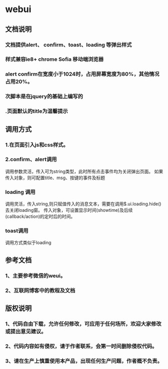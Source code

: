 # webui

## 文档说明

### 文档提供alert、 confirm、toast、loading 等弹出样式

### 样式兼容ie8+ chrome  Sofia 移动端浏览器

### alert confirm在宽度小于1024时，占用屏幕宽度为80%，其他情况占用20%。

### 次脚本是在jquery的基础上编写的

### .页面默认的title为温馨提示

## 调用方式

### 1.在页面引入js和css样式。

### 2.confirm、alert调用

调用参数灵活，传入可为string类型，此时所有点击事件均为关闭弹出页面。
如果传入对象，则可配置title、msg、按键的事件及标题

### loading 调用

调用灵活，传入string,则只赋值传入的消息文本，需要在调用$.ui.loading.hide() 去关闭loading窗。
传入对象，可设置显示时间(showtime)及后续(callback/action)的定时后的时间。

### toast调用
调用方式类似于loading

## 参考文档

### 1、主要参考微信的weui。
### 2、互联网博客中的教程及文档

## 版权说明

### 1、代码自由下载，允许任何修改，可应用于任何场所，欢迎大家修改或提出意见建议。
### 2、代码内容如有侵权，请于作者联系，会第一时间删除侵权代码。
### 3、请在生产上慎重使用本产品，出现任何生产问题，作者概不负责。
